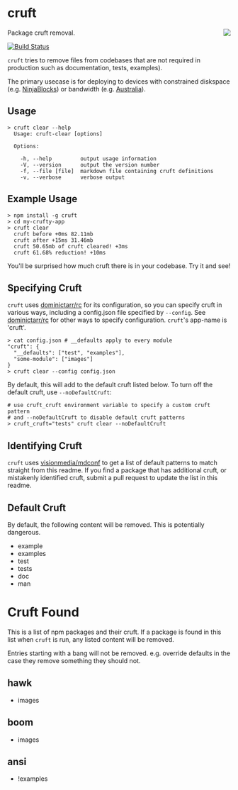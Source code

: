 # cruft

<img src="https://f.cloud.github.com/assets/43438/1368434/161fab1a-39a0-11e3-9d4a-9dffc2746cf6.png" align="right">

Package cruft removal.

[![Build Status](https://travis-ci.org/timoxley/cruft.png?branch=master)](https://travis-ci.org/timoxley/cruft)

`cruft` tries to remove files from codebases that are not required in production such as documentation, tests, examples). 

The primary usecase is for deploying to devices with constrained diskspace (e.g. [NinjaBlocks](http://ninjablocks.com))
or bandwidth (e.g. [Australia](http://www.netindex.com/download/2,18/Australia/)).

## Usage

```
> cruft clear --help
  Usage: cruft-clear [options]

  Options:

    -h, --help         output usage information
    -V, --version      output the version number
    -f, --file [file]  markdown file containing cruft definitions
    -v, --verbose      verbose output
```

## Example Usage

```
> npm install -g cruft
> cd my-crufty-app
> cruft clear
  cruft before +0ms 82.11mb
  cruft after +15ms 31.46mb
  cruft 50.65mb of cruft cleared! +3ms
  cruft 61.68% reduction! +10ms
```

You'll be surprised how much cruft there is in your codebase. Try it and see!

## Specifying Cruft

`cruft` uses [dominictarr/rc](https://github.com/dominictarr/rc) for its configuration, so you can specify cruft in various ways,
including a config.json file specified by `--config`. See [dominictarr/rc](https://github.com/dominictarr/rc) for other ways to specify configuration. `cruft`'s app-name is 'cruft'.

```
> cat config.json # __defaults apply to every module
"cruft": {
  "__defaults": ["test", "examples"],
  "some-module": ["images"]
}
> cruft clear --config config.json
```

By default, this will add to the default cruft listed below. To turn off
the default cruft, use `--noDefaultCruft`:

```
# use cruft_cruft environment variable to specify a custom cruft pattern
# and --noDefaultCruft to disable default cruft patterns
> cruft_cruft="tests" cruft clear --noDefaultCruft
```

## Identifying Cruft

`cruft` uses [visionmedia/mdconf](https://github.com/visionmedia/mdconf) to get a list of default patterns to match straight from this readme.
If you find a package that has additional cruft, or mistakenly identified cruft, submit a pull request to update the list in this readme.

## Default Cruft

By default, the following content will be removed. This is potentially dangerous.

- example
- examples
- test
- tests
- doc
- man

# Cruft Found

This is a list of npm packages and their cruft.
If a package is found in this list when `cruft` is run,
any listed content will be removed. 

Entries starting with a bang will not be removed. e.g.
override defaults in the case they remove something they
should not.

## hawk
  - images

## boom
  - images

## ansi
  - !examples
